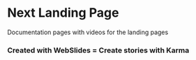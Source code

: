 # Next Landing Page

Documentation pages with videos for the landing pages

### Created with WebSlides = Create stories with Karma
